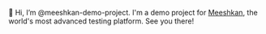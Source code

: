 👋 Hi, I’m @meeshkan-demo-project. I'm a demo project for [Meeshkan](https://app.meeshkan.com), the world's most advanced testing platform. See you there!
